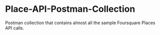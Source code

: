 # Place-API-Postman-Collection
Postman collection that contains almost all the sample Foursquare Places API calls.
